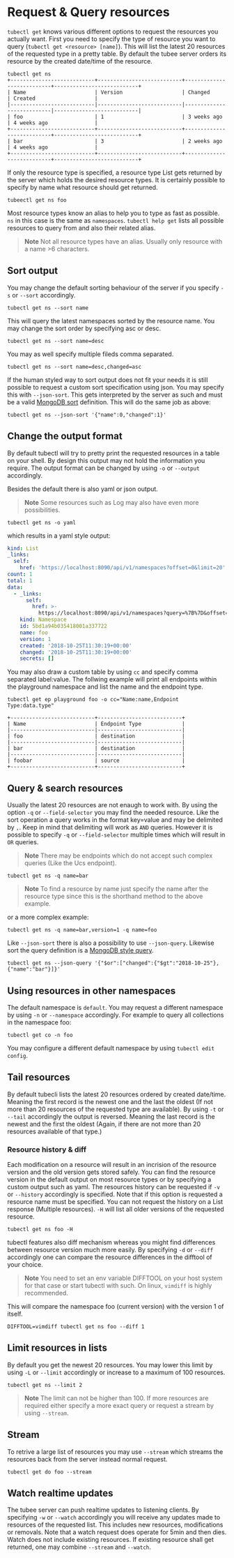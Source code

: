# Request & Query resources

`tubectl get` knows various different options to request the resources you actually want. 
First you need to specify the type of resource you want to query (`tubectl get <resource> [name]`). 
This will list the latest 20 resources of the requested type in a pretty table. By default the tubee server orders its resource by the created date/time of the resource.

```
tubectl get ns
+---------------------------+---------------------------+---------------------------+---------------------------+
| Name                      | Version                   | Changed                   | Created                   |
|---------------------------|---------------------------|---------------------------|---------------------------|
| foo                       | 1                         | 3 weeks ago               | 4 weeks ago               |
+---------------------------+---------------------------+---------------------------+---------------------------+
| bar                       | 3                         | 2 weeks ago               | 4 weeks ago               |
+---------------------------+---------------------------+---------------------------+---------------------------+
```


If only the resource type is specified, a resource type List gets returned by the server which holds the desired resource types. It is certainly possible to specify by name what resource should get returned.

```
tubeectl get ns foo
```

Most resource types know an alias to help you to type as fast as possible. `ns` in this case is the same as `namespaces`.
`tubectl help get` lists all possible resources to query from and also their related alias.

>**Note** Not all resource types have an alias. Usually only resource with a name >6 characters.


## Sort output
You may change the default sorting behaviour of the server if you specify `-s` or `--sort` accordingly. 

```
tubectl get ns --sort name
```
This will query the latest namespaces sorted by the resource name. You may change the sort order by specifying asc or desc. 

```
tubectl get ns --sort name=desc
```

You may as well specify multiple fileds comma separated.

```
tubectl get ns --sort name=desc,changed=asc
```

If the human styled way to sort output does not fit your needs it is still possible to request a custom sort specification using json.
You may specify this with `--json-sort`. This gets interpreted by the server as such and must be a valid [MongoDB sort](https://docs.mongodb.com/manual/reference/method/cursor.sort/) definition.
This will do the same job as above:

```
tubectl get ns --json-sort '{"name":0,"changed":1}'
```

## Change the output format
By default tubectl will try to pretty print the requested resources in a table on your shell. By design this output may not hold the information you require.
The output format can be changed by using `-o` or `--output` accordingly.

Besides the default there is also yaml or json output.

>**Note** Some resources such as Log may also have even more possibilities.

```
tubectl get ns -o yaml
```

which results in a yaml style output:
```yaml
kind: List
_links:
  self:
    href: 'https://localhost:8090/api/v1/namespaces?offset=0&limit=20'
count: 1
total: 1
data:
  - _links:
      self:
        href: >-
          https://localhost:8090/api/v1/namespaces?query=%7B%7D&offset=NaN&limit=20&sort=%7B%7D
    kind: Namespace
    id: 5bd1a94b035418001a337722
    name: foo
    version: 1
    created: '2018-10-25T11:30:19+00:00'
    changed: '2018-10-25T11:30:19+00:00'
    secrets: []
```

You may also draw a custom table by using `cc` and specify comma separated label:value. The follwing example will print all endpoints within the playground namespace and list the name and the endpoint type.
```
tubectl get ep playground foo -o cc="Name:name,Endpoint Type:data.type"

+---------------------------+---------------------------+
| Name                      | Endpoint Type             |
|---------------------------|---------------------------|
| foo                       | destination               |
|---------------------------|---------------------------|
| bar                       | destination               |
|---------------------------|---------------------------|
| foobar                    | source                    |
+---------------------------+---------------------------+
```

## Query & search resources
Usually the latest 20 resources are not enaugh to work with. By using the option `-q` or `--field-selector` you may find the needed resource.
Like the sort operation a query works in the format key=value and may be delimited by `,`. Keep in mind that delimiting will work as `AND` queries. However it is possible to specify `-q` or `--field-selector` multiple times which will result in `OR` queries.

>**Note** There may be endpoints which do not accept such complex queries (Like the Ucs endpoint).

```
tubectl get ns -q name=bar
```
>**Note** To find a resource by name just specify the name after the resource type since this is the shorthand method to the above example.

or a more complex example:

```
tubectl get ns -q name=bar,version=1 -q name=foo
```

Like `--json-sort` there is also a possibility to use `--json-query`. Likewise sort the query definition is a [MongoDB style query](https://docs.mongodb.com/manual/tutorial/query-documents/).

```
tubectl get ns --json-query '{"$or":["changed":{"$gt":"2018-10-25"},{"name":"bar"}]}'
```

## Using resources in other namespaces
The default namespace is `default`. You may request a different namespace by using `-n` or `--namespace` accordingly.
For example to query all collections in the namespace foo:

```
tubectl get co -n foo
```

You may configure a different default namespace by using `tubectl edit config`.

## Tail resources
By default tubecli lists the latest 20 resources ordered by created date/time. Meaning the first record is the newest one and the last the oldest (If not more than 20 resources of the requested type are available). By using `-t` or `--tail` accordingly the output is reversed. Meaning the last record is the newest and the first the oldest (Again, if there are not more than 20 resources available of that type.)

### Resource history & diff
Each modification on a resource will result in an incrision of the resource version and the old version gets stored safely. You can find the resource version in the default output on most resource types or by specifying a custom output such as yaml. The resources history can be requested if `-v` or `--history` accordingly is specified. Note that if this option is requested a resource name must be specified. You can not request the history on a List response (Multiple resources).
`-H` will list all older versions of the requested resource.

```
tubectl get ns foo -H
```

tubectl features also diff mechanism whereas you might find differences between resource version much more easily.
By specifying `-d` or `--diff` accordingly one can compare the resource differences in the difftool of your choice.

>**Note** You need to set an env variable DIFFTOOL on your host system for that case or start tubectl with such.
On linux, `vimdiff` is highly recommended. 

This will compare the namespace foo (current version) with the version 1 of itself.

```
DIFFTOOL=vimdiff tubectl get ns foo --diff 1
```

## Limit resources in lists
By default you get the newest 20 resources. You may lower this limit by using `-L` or `--limit` accordingly or increase to a maximum of 100 resources.
```
tubectl get ns --limit 2
```

>**Note** The limit can not be higher than 100. If more resources are required either specify a more exact query or request a stream by using `--stream`.

## Stream

To retrive a large list of resources you may use `--stream` which streams the resources back from the server instead normal request.
```
tubectl get do foo --stream
```

## Watch realtime updates

The tubee server can push realtime updates to listening clients. By specifying `-w` or `--watch` accordingly you will receive any updates made to resources of the requested list. This includes new resources, modifications or removals. Note that a watch request does operate for 5min and then dies. Watch does not include existing resources. If existing resource shall get returned, one may combine `--stream` and `--watch`. 
